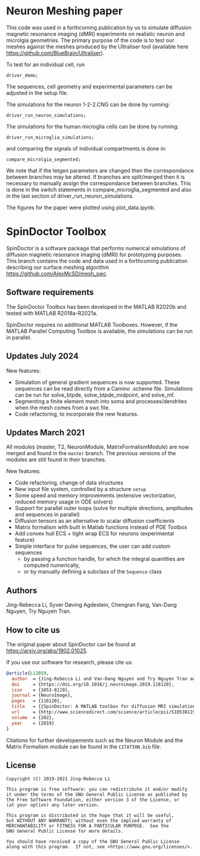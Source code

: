 # Neuron Meshing paper

This code was used in a forthcoming publication by us to simulate diffusion magnetic resonance imaging (dMRI) experiments on realistic neuron and microlgia geometries. The primary purpose of the code is to test our meshes against the meshes produced by the Ultraliser tool (available here https://github.com/BlueBrain/Ultraliser).

To test for an individual cell, run 
```
driver_demo;
```
The sequences, cell geometry and experimental parameters can be adjusted in the setup file.

The simulations for the neuron 1-2-2.CNG can be done by running:
```
driver_run_neuron_simulations;
```

The simulations for the human microglia cells can be done by running:
```
driver_run_microglia_simulations; 
```
and comparing the signals of individual compartments is done in:
```
compare_microlgia_segmented;
```

We note that if the tetgen parameters are changed then the correspondance between branches may be altered. If branches are split/merged then it is necessary to manually assign the correspondance between branches. This is done in the switch statements in compare_microglia_segmented and also in the last section of driver_run_neuron_simulations.

The figures for the paper were plotted using plot_data.ipynb.


# SpinDoctor Toolbox

SpinDoctor is a software package that performs numerical simulations of diffusion magnetic resonance imaging (dMRI) for prototyping purposes. This branch contains the code and data used in a forthcoming publication describing our surface meshing algorithm https://github.com/AlexMcSD/mesh_swc.

## Software requirements

The SpinDoctor Toolbox has been developed in the MATLAB R2020b and tested with MATLAB R2018a-R2021a.

SpinDoctor requires no additional MATLAB Toolboxes. However, if the MATLAB Parallel Computing Toolbox is available,
the simulations can be run in parallel.


## Updates July 2024

New features:

* Simulation of general gradient sequences is now supported. These sequences can be read directly from a Camino .scheme file. Simulations can be run for solve_btpde, solve_btpde_midpoint, and solve_mf.
* Segmenting a finite element mesh into soma and processes/dendrites when the mesh comes from a swc file.
* Code refactoring, to incorporate the new features.



## Updates March 2021

All modules (master, T2, NeuronModule, MatrixFormalismModule) are now merged and found in the `master` branch. The previous versions of the modules are still found in their branches.

New features:

* Code refactoring, change of data structures
* New input file system, controlled by a structure `setup`
* Some speed and memory improvements (extensive vectorization, reduced memory usage in ODE solvers)
* Support for parallel outer loops (solve for multiple directions, amplitudes and sequences in parallel)
* Diffusion tensors as an alternative to scalar diffusion coefficients
* Matrix formalism with built in Matlab functions instead of PDE Toolbox
* Add convex hull ECS + tight wrap ECS for neurons (experimental feature)
* Simple interface for pulse sequences, the user can add custom sequences
	* by passing a function handle, for which the integral quantities are computed numerically,
	* or by manually defining a subclass of the `Sequence` class


## Authors

Jing-Rebecca Li, Syver Døving Agdestein, Chengran Fang, Van-Dang Nguyen, Try Nguyen Tran.

## How to cite us

The original paper about SpinDoctor can be found at https://arxiv.org/abs/1902.01025.

If you use our software for research, please cite us:

```bibtex
@article{Li2019,
  author  = {Jing-Rebecca Li and Van-Dang Nguyen and Try Nguyen Tran and Jan Valdman and Cong-Bang Trang and Khieu Van Nguyen and Duc Thach Son Vu and Hoang An Tran and Hoang Trong An Tran and Thi Minh Phuong Nguyen},
  doi     = {https://doi.org/10.1016/j.neuroimage.2019.116120},
  issn    = {1053-8119},
  journal = {NeuroImage},
  pages   = {116120},
  title   = {{SpinDoctor: A MATLAB toolbox for diffusion MRI simulation}},
  url     = {http://www.sciencedirect.com/science/article/pii/S1053811919307116},
  volume  = {202},
  year    = {2019}
}
```

Citations for further developements such as the Neuron Module and the Matrix Formalism module can be found in the `CITATION.bib` file.



## License

	Copyright (C) 2019-2021 Jing-Rebecca Li

	This program is free software: you can redistribute it and/or modify
	it under the terms of the GNU General Public License as published by
	the Free Software Foundation, either version 3 of the License, or
	(at your option) any later version.

	This program is distributed in the hope that it will be useful,
	but WITHOUT ANY WARRANTY; without even the implied warranty of
	MERCHANTABILITY or FITNESS FOR A PARTICULAR PURPOSE.  See the
	GNU General Public License for more details.

	You should have received a copy of the GNU General Public License
	along with this program.  If not, see <https://www.gnu.org/licenses/>.
